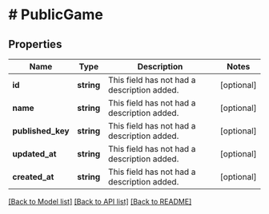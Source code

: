 # # PublicGame

## Properties

Name | Type | Description | Notes
------------ | ------------- | ------------- | -------------
**id** | **string** | This field has not had a description added. | [optional]
**name** | **string** | This field has not had a description added. | [optional]
**published_key** | **string** | This field has not had a description added. | [optional]
**updated_at** | **string** | This field has not had a description added. | [optional]
**created_at** | **string** | This field has not had a description added. | [optional]

[[Back to Model list]](../../README.md#models) [[Back to API list]](../../README.md#endpoints) [[Back to README]](../../README.md)
